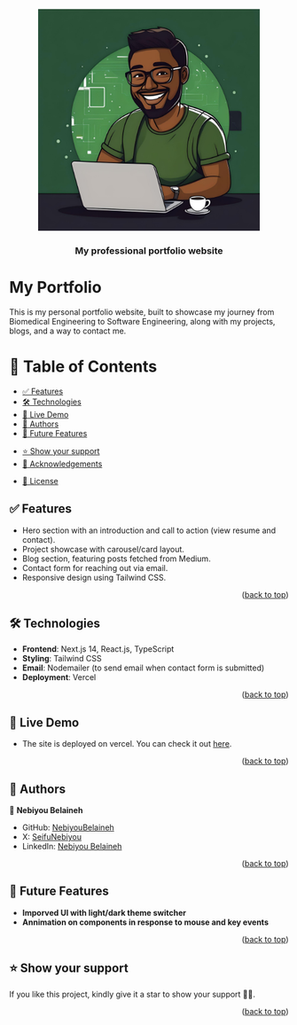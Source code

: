 <div align="center" id="readme-top">
  <img src="public/images/annimated-coder.jpg" alt="logo" width="400"  height="auto" />
  <br/>

  <h3><b>My professional portfolio website</b></h3>

</div>

# My Portfolio

This is my personal portfolio website, built to showcase my journey from Biomedical Engineering to Software Engineering, along with my projects, blogs, and a way to contact me. 


<!-- TABLE OF CONTENTS -->

# 📗 Table of Contents

- [✅ Features](#features)
- [🛠️ Technologies](#technologies)
- [🚀 Live Demo](#live-demo)
- [👥 Authors](#authors)
- [🔭 Future Features](#future-features)
<!-- - [🤝 Contributing](#contributing) -->
- [⭐️ Show your support](#support)
- [🙏 Acknowledgements](#acknowledgements)
<!-- - [❓ FAQ (OPTIONAL)](#faq) -->
- [📝 License](#license)

## ✅ Features <a name="features"></a>

- Hero section with an introduction and call to action (view resume and contact).
- Project showcase with carousel/card layout.
- Blog section, featuring posts fetched from Medium.
- Contact form for reaching out via email.
- Responsive design using Tailwind CSS.

<p align="right">(<a href="#readme-top">back to top</a>)</p>


## 🛠️ Technologies <a name="technologies"></a>

- **Frontend**: Next.js 14, React.js, TypeScript
- **Styling**: Tailwind CSS
- **Email**: Nodemailer (to send email when contact form is submitted)
- **Deployment**: Vercel

<p align="right">(<a href="#readme-top">back to top</a>)</p>



## 🚀 Live Demo <a name="live-demo"></a>

- The site is deployed on vercel. You can check it out [here](https://my-portfolio-v1-woad.vercel.app/).

<p align="right">(<a href="#readme-top">back to top</a>)</p>

<!-- AUTHORS -->

## 👥 Authors <a name="authors"></a>

👤 **Nebiyou Belaineh**

- GitHub: [NebiyouBelaineh](https://github.com/NebiyouBelaineh)
- X: [SeifuNebiyou](https://twitter.com/SeifuNebiyou)
- LinkedIn: [Nebiyou Belaineh](https://https://www.linkedin.com/in/nebiyou-belaineh-2a683415b/)

<p align="right">(<a href="#readme-top">back to top</a>)</p>

<!-- FUTURE FEATURES -->

## 🔭 Future Features <a name="future-features"></a>

- **Imporved UI with light/dark theme switcher**
- **Annimation on components in response to mouse and key events**

<p align="right">(<a href="#readme-top">back to top</a>)</p>

<!-- SUPPORT -->

## ⭐️ Show your support <a name="support"></a>

If you like this project, kindly give it a star to show your support 🙏🏾. 

<p align="right">(<a href="#readme-top">back to top</a>)</p>
